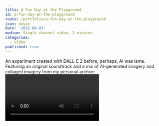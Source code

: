 ```yaml
---
title: A Fun Day at the Playground
id: a-fun-day-at-the-playground
route: /portfolio/a-fun-day-at-the-playground
icon: movie
date: '2022-08-03'
medium: Single channel video, 2 minutes
categories:
  - Video
published: true
---
```

<script>
      import Video from '$lib/components/Video.svelte'
</script>
An experiment created with DALL-E 2 before, perhaps, AI was lame. Featuring an original soundtrack and a mix of AI-generated imagery and collaged imagery from my personal archive.
<Video src="https://customer-09i1la1nl00colq2.cloudflarestream.com/2912f01189a06b1eea6d1207eafe8ab9/manifest/video.m3u8" options=""/>